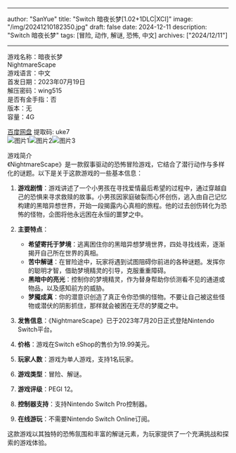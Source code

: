 
---
author: "SanYue"
title: "Switch 暗夜长梦[1.02+1DLC|XCI]"
image: "/img/20241210182350.jpg"
draft: false
date: 2024-12-11
description: "Switch 暗夜长梦"
tags: [冒险, 动作, 解谜, 恐怖, 中文]
archives: ["2024/12/11"]

---

游戏名称：暗夜长梦   
NightmareScape    
游戏语言：中文  
首发日期：2023年07月19日  
解压密码：wing515  
是否有金手指：否  
版本：无   
容量：4G

[百度网盘](https://pan.baidu.com/s/1lLy9nnpxMglvnT2Pn964WA) 提取码: uke7  
![图片1](/img/scn98c.jpg)![图片2](/img/scn98a.jpg)![图片3](/img/scn987.jpg)  

游戏简介  
《NightmareScape》是一款叙事驱动的恐怖冒险游戏，它结合了潜行动作与多样化的谜题。以下是关于这款游戏的一些基本信息：

1. **游戏剧情**：游戏讲述了一个小男孩在寻找爱情最后希望的过程中，通过穿越自己的恐惧来寻求救赎的故事。小男孩因家庭破裂而心怀创伤，逃入由自己记忆构建的黑暗异想世界，开始一段揭露内心真相的旅程。他的过去创伤转化为恐怖的怪物，企图将他永远困在永恒的噩梦之中。

2. **主要特点**：
   - **希望寄托于梦境**：逃离困住你的黑暗异想梦境世界，四处寻找线索，逐渐揭开自己所在世界的真相。
   - **苦中解谜**：在冒险途中，玩家将遇到试图阻碍你前进的各种谜题。发挥你的聪明才智，借助梦境精灵的引导，克服重重障碍。
   - **黑暗中的亮光**：控制你的梦境精灵，作为替身帮助你侦测看不见的通道或物品，以及感知前方的威胁。
   - **梦魇成真**：你的潜意识创造了真正令你恐惧的怪物。不要让自己被这些怪物或潜伏的阴影抓住，那样就会被困在无尽的梦魇之中。

3. **发售信息**：《NightmareScape》已于2023年7月20日正式登陆Nintendo Switch平台。

4. **价格**：游戏在Switch eShop的售价为19.99美元。

5. **玩家人数**：游戏为单人游戏，支持1名玩家。

6. **游戏类型**：冒险、解谜。

7. **游戏评级**：PEGI 12。

8. **控制器支持**：支持Nintendo Switch Pro控制器。

9. **在线游玩**：不需要Nintendo Switch Online订阅。

这款游戏以其独特的恐怖氛围和丰富的解谜元素，为玩家提供了一个充满挑战和探索的游戏体验。
